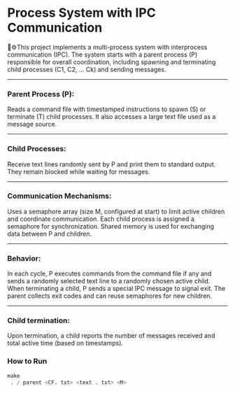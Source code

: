 # Process System with IPC Communication

🚦⚙️This project implements a multi-process system with interprocess communication (IPC). The system starts with a parent process (P) responsible for overall coordination, including spawning and terminating child processes (C1, C2, ... Ck) and sending messages.

---

### Parent Process (P):
Reads a command file with timestamped instructions to spawn (S) or terminate (T) child processes. It also accesses a large text file used as a message source.

---

### Child Processes:
Receive text lines randomly sent by P and print them to standard output. They remain blocked while waiting for messages.

---

### Communication Mechanisms:
Uses a semaphore array (size M, configured at start) to limit active children and coordinate communication. Each child process is assigned a semaphore for synchronization. Shared memory is used for exchanging data between P and children.

---

### Behavior:
In each cycle, P executes commands from the command file if any and sends a randomly selected text line to a randomly chosen active child. When terminating a child, P sends a special IPC message to signal exit. The parent collects exit codes and can reuse semaphores for new children.

---

### Child termination:
Upon termination, a child reports the number of messages received and total active time (based on timestamps).

### How to Run

```python
make
 . / parent <CF. txt> <text . txt> <M>
